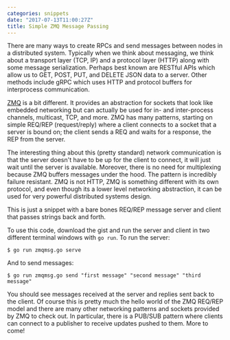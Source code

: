 ```yaml
---
categories: snippets
date: "2017-07-13T11:00:27Z"
title: Simple ZMQ Message Passing
---
```


There are many ways to create RPCs and send messages between nodes in a distributed system. Typically when we think about messaging, we think about a transport layer (TCP, IP) and a protocol layer (HTTP) along with some message serialization. Perhaps best known are RESTful APIs which allow us to GET, POST, PUT, and DELETE JSON data to a server. Other methods include gRPC which uses HTTP and protocol buffers for interprocess communication.

[ZMQ](http://zeromq.org/) is a bit different. It provides an abstraction for sockets that look like embedded networking but can actually be used for in- and inter-process channels, multicast, TCP, and more. ZMQ has many patterns, starting on simple REQ/REP (request/reply) where a client connects to a socket that a server is bound on; the client sends a REQ and waits for a response, the REP from the server.

The interesting thing about this (pretty standard) network communication is that the server doesn't have to be up for the client to connect, it will just wait until the server is available. Moreover, there is no need for multiplexing because ZMQ buffers messages under the hood. The pattern is incredibly failure resistant. ZMQ is not HTTP, ZMQ is something different with its own protocol, and even though its a lower level networking abstraction, it can be used for very powerful distributed systems design.

This is just a snippet with a bare bones REQ/REP message server and client that passes strings back and forth.

<script src="https://gist.github.com/bbengfort/fea8fb32349384fbd463f5a9662ecc41.js"></script>

To use this code, download the gist and run the server and client in two different terminal windows with `go run`. To run the server:

```
$ go run zmqmsg.go serve
```

And to send messages:

```
$ go run zmqmsg.go send "first message" "second message" "third message"
```

You should see messages received at the server and replies sent back to the client. Of course this is pretty much the hello world of the ZMQ REQ/REP model and there are many other networking patterns and sockets provided by ZMQ to check out. In particular, there is a PUB/SUB pattern where clients can connect to a publisher to receive updates pushed to them. More to come!

